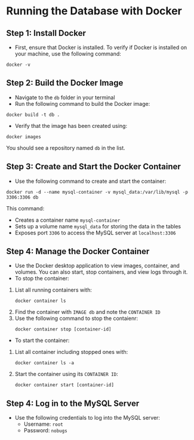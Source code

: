 # Running the Database with Docker

## Step 1: Install Docker

- First, ensure that Docker is installed. To verify if Docker is installed on your machine, use the following command:

```
docker -v
```

## Step 2: Build the Docker Image

- Navigate to the `db` folder in your terminal
- Run the following command to build the Docker image:

```
docker build -t db .
```

- Verify that the image has been created using:

```
docker images
```

You should see a repository named `db` in the list.

## Step 3: Create and Start the Docker Container

- Use the following command to create and start the container:

```
docker run -d --name mysql-container -v mysql_data:/var/lib/mysql -p 3306:3306 db
```

This command:

- Creates a container name `mysql-container`
- Sets up a volume name `mysql_data` for storing the data in the tables
- Exposes port `3306` to access the MySQL server at `localhost:3306`

## Step 4: Manage the Docker Container

- Use the Docker desktop application to view images, container, and volumes. You can also start, stop containers, and view logs through it.
- To stop the container:

1.  List all running containers with:
    ```
    docker container ls
    ```
2.  Find the container with `IMAGE db` and note the `CONTAINER ID`
3.  Use the following command to stop the contaienr:
    ```
    docker container stop [container-id]
    ```

- To start the container:

1.  List all container including stopped ones with:
    ```
    docker container ls -a
    ```
2.  Start the container using its `CONTAINER ID`:
    ```
    docker container start [container-id]
    ```

## Step 4: Log in to the MySQL Server

- Use the following credentials to log into the MySQL server:
  - Username: `root`
  - Password: `nobugs`
